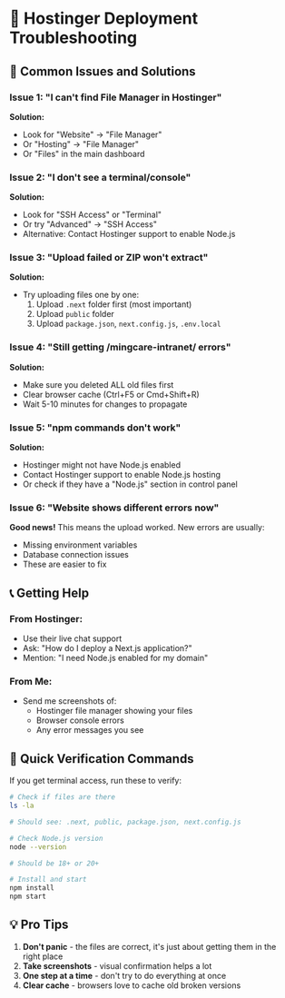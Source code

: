 # 🔧 Hostinger Deployment Troubleshooting

## 🚨 Common Issues and Solutions

### Issue 1: "I can't find File Manager in Hostinger"
**Solution:**
- Look for "Website" → "File Manager" 
- Or "Hosting" → "File Manager"
- Or "Files" in the main dashboard

### Issue 2: "I don't see a terminal/console"
**Solution:**
- Look for "SSH Access" or "Terminal"
- Or try "Advanced" → "SSH Access"
- Alternative: Contact Hostinger support to enable Node.js

### Issue 3: "Upload failed or ZIP won't extract"
**Solution:**
- Try uploading files one by one:
  1. Upload `.next` folder first (most important)
  2. Upload `public` folder
  3. Upload `package.json`, `next.config.js`, `.env.local`

### Issue 4: "Still getting /mingcare-intranet/ errors"
**Solution:**
- Make sure you deleted ALL old files first
- Clear browser cache (Ctrl+F5 or Cmd+Shift+R)
- Wait 5-10 minutes for changes to propagate

### Issue 5: "npm commands don't work"
**Solution:**
- Hostinger might not have Node.js enabled
- Contact Hostinger support to enable Node.js hosting
- Or check if they have a "Node.js" section in control panel

### Issue 6: "Website shows different errors now"
**Good news!** This means the upload worked. New errors are usually:
- Missing environment variables
- Database connection issues
- These are easier to fix

## 📞 Getting Help

### From Hostinger:
- Use their live chat support
- Ask: "How do I deploy a Next.js application?"
- Mention: "I need Node.js enabled for my domain"

### From Me:
- Send me screenshots of:
  - Hostinger file manager showing your files
  - Browser console errors
  - Any error messages you see

## 🎯 Quick Verification Commands

If you get terminal access, run these to verify:
```bash
# Check if files are there
ls -la

# Should see: .next, public, package.json, next.config.js

# Check Node.js version
node --version

# Should be 18+ or 20+

# Install and start
npm install
npm start
```

## 💡 Pro Tips
1. **Don't panic** - the files are correct, it's just about getting them in the right place
2. **Take screenshots** - visual confirmation helps a lot
3. **One step at a time** - don't try to do everything at once
4. **Clear cache** - browsers love to cache old broken versions
